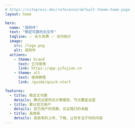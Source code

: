 ```yaml
---
# https://vitepress.dev/reference/default-theme-home-page
layout: home

hero:
  name: "易附件"
  text: "稳定可靠的云文件"
  tagline: ✅ 永久免费 ✅ 访问统计
  image:
    src: /logo.png
    alt: 易附件
  actions:
    - theme: brand
      text: 立马使用
      link: https://app.yifujian.cn
    - theme: alt
      text: 使用教程
      link: /guide/quick-start

features:
  - title: 稳定又可靠
    details: 腾讯云提供云计算服务，节点覆盖全国
  - title: 累计百万用户
    details: 百万用户的信赖，见证我们的卓越
  - title: 高效率
    details: 高效率的上传、下载，让你专注于你的内容
---
```

